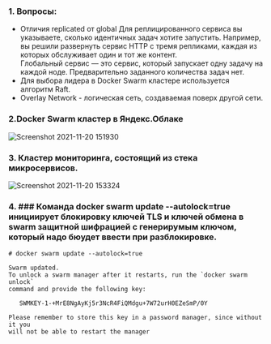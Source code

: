### 1. Вопросы:
* Отличия replicated от global
  Для реплицированного сервиса вы указываете, сколько идентичных задач хотите запустить. Например, вы решили развернуть сервис HTTP с тремя репликами, каждая из которых обслуживает один и тот же контент.  
  Глобальный сервис — это сервис, который запускает одну задачу на каждой ноде. Предварительно заданного количества задач нет.
* Для выбора лидера в Docker Swarm кластере используется алгоритм Raft.
* Overlay Network - логическая сеть, создаваемая поверх другой сети.

### 2.Docker Swarm кластер в Яндекс.Облаке
![Screenshot 2021-11-20 151930](https://user-images.githubusercontent.com/87374285/142715492-3d0f54a5-34f1-4bbd-94fb-5cc4d08866a6.png)  

### 3. Кластер мониторинга, состоящий из стека микросервисов.  
![Screenshot 2021-11-20 153324](https://user-images.githubusercontent.com/87374285/142716845-b2c02906-90fb-4ac2-a1d2-8d2c19416ac1.png)

### 4. ### Команда docker swarm update --autolock=true инициирует блокировку ключей TLS и ключей обмена в swarm защитной шифрацией с генерирумым ключом, который надо бюудет ввести при разблокировке. 
 ```
 # docker swarm update --autolock=true

Swarm updated.
To unlock a swarm manager after it restarts, run the `docker swarm unlock`
command and provide the following key:

    SWMKEY-1-+MrE8NgAyKj5r3NcR4FiQMdgu+7W72urH0EZeSmP/0Y

Please remember to store this key in a password manager, since without it you
will not be able to restart the manager
 ```
